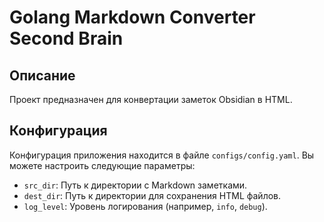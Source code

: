# Golang Markdown Converter Second Brain

## Описание

Проект предназначен для конвертации заметок Obsidian в HTML.

## Конфигурация

Конфигурация приложения находится в файле `configs/config.yaml`. Вы можете настроить следующие параметры:

- `src_dir`: Путь к директории с Markdown заметками.
- `dest_dir`: Путь к директории для сохранения HTML файлов.
- `log_level`: Уровень логирования (например, `info`, `debug`).
